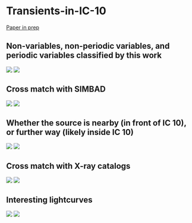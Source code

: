 # Transients-in-IC-10

[Paper in prep](https://www.overleaf.com/read/rdvxqytkfhww)

## Non-variables, non-periodic variables, and periodic variables classified by this work
![](cmd_g.png)
![](cmd_r.png)

## Cross match with SIMBAD
![](simbad_g.png)
![](simbad_r.png)

## Whether the source is nearby (in front of IC 10), or further way (likely inside IC 10)
![](plx_g.png)
![](plx_r.png)

## Cross match with X-ray catalogs
![](xray_g.png)
![](xray_r.png)

## Interesting lightcurves
![](lc_1299.png)
![](sin_1299.png)
